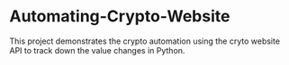 # Automating-Crypto-Website

This project demonstrates the crypto automation using the cryto website API to track down the value changes in Python.
